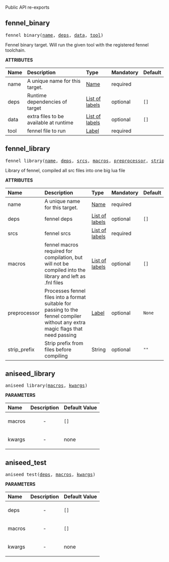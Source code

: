 <!-- Generated with Stardoc: http://skydoc.bazel.build -->

Public API re-exports

<a id="fennel_binary"></a>

## fennel_binary

<pre>
fennel_binary(<a href="#fennel_binary-name">name</a>, <a href="#fennel_binary-deps">deps</a>, <a href="#fennel_binary-data">data</a>, <a href="#fennel_binary-tool">tool</a>)
</pre>

Fennel binary target. Will run the given tool with the registered fennel toolchain.

**ATTRIBUTES**


| Name  | Description | Type | Mandatory | Default |
| :------------- | :------------- | :------------- | :------------- | :------------- |
| <a id="fennel_binary-name"></a>name |  A unique name for this target.   | <a href="https://bazel.build/concepts/labels#target-names">Name</a> | required |  |
| <a id="fennel_binary-deps"></a>deps |  Runtime dependencies of target   | <a href="https://bazel.build/concepts/labels">List of labels</a> | optional |  `[]`  |
| <a id="fennel_binary-data"></a>data |  extra files to be available at runtime   | <a href="https://bazel.build/concepts/labels">List of labels</a> | optional |  `[]`  |
| <a id="fennel_binary-tool"></a>tool |  fennel file to run   | <a href="https://bazel.build/concepts/labels">Label</a> | required |  |


<a id="fennel_library"></a>

## fennel_library

<pre>
fennel_library(<a href="#fennel_library-name">name</a>, <a href="#fennel_library-deps">deps</a>, <a href="#fennel_library-srcs">srcs</a>, <a href="#fennel_library-macros">macros</a>, <a href="#fennel_library-preprocessor">preprocessor</a>, <a href="#fennel_library-strip_prefix">strip_prefix</a>)
</pre>

Library of fennel, compiled all src files into one big lua file

**ATTRIBUTES**


| Name  | Description | Type | Mandatory | Default |
| :------------- | :------------- | :------------- | :------------- | :------------- |
| <a id="fennel_library-name"></a>name |  A unique name for this target.   | <a href="https://bazel.build/concepts/labels#target-names">Name</a> | required |  |
| <a id="fennel_library-deps"></a>deps |  fennel deps   | <a href="https://bazel.build/concepts/labels">List of labels</a> | optional |  `[]`  |
| <a id="fennel_library-srcs"></a>srcs |  fennel srcs   | <a href="https://bazel.build/concepts/labels">List of labels</a> | required |  |
| <a id="fennel_library-macros"></a>macros |  fennel macros required for compilation, but will not be compiled into the library and left as .fnl files   | <a href="https://bazel.build/concepts/labels">List of labels</a> | optional |  `[]`  |
| <a id="fennel_library-preprocessor"></a>preprocessor |  Processes fennel files into a format suitable for passing to the fennel compiler without any extra magic flags that need passing   | <a href="https://bazel.build/concepts/labels">Label</a> | optional |  `None`  |
| <a id="fennel_library-strip_prefix"></a>strip_prefix |  Strip prefix from files before compiling   | String | optional |  `""`  |


<a id="aniseed_library"></a>

## aniseed_library

<pre>
aniseed_library(<a href="#aniseed_library-macros">macros</a>, <a href="#aniseed_library-kwargs">kwargs</a>)
</pre>



**PARAMETERS**


| Name  | Description | Default Value |
| :------------- | :------------- | :------------- |
| <a id="aniseed_library-macros"></a>macros |  <p align="center"> - </p>   |  `[]` |
| <a id="aniseed_library-kwargs"></a>kwargs |  <p align="center"> - </p>   |  none |


<a id="aniseed_test"></a>

## aniseed_test

<pre>
aniseed_test(<a href="#aniseed_test-deps">deps</a>, <a href="#aniseed_test-macros">macros</a>, <a href="#aniseed_test-kwargs">kwargs</a>)
</pre>



**PARAMETERS**


| Name  | Description | Default Value |
| :------------- | :------------- | :------------- |
| <a id="aniseed_test-deps"></a>deps |  <p align="center"> - </p>   |  `[]` |
| <a id="aniseed_test-macros"></a>macros |  <p align="center"> - </p>   |  `[]` |
| <a id="aniseed_test-kwargs"></a>kwargs |  <p align="center"> - </p>   |  none |


